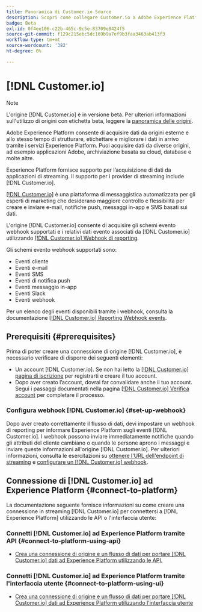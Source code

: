 ```yaml
---
title: Panoramica di Customer.io Source
description: Scopri come collegare Customer.io a Adobe Experience Platform utilizzando le API o l’interfaccia utente sfruttando i webhook
badge: Beta
exl-id: 0f4ee106-c22b-465c-9c5e-83709e8424f5
source-git-commit: f129c215ebc5dc169b9a7ef9b3faa3463ab413f3
workflow-type: tm+mt
source-wordcount: '382'
ht-degree: 0%

---
```


# [!DNL Customer.io]

>[!NOTE]
>
>L&#39;origine [!DNL Customer.io] è in versione beta. Per ulteriori informazioni sull&#39;utilizzo di origini con etichetta beta, leggere la [panoramica delle origini](../../home.md#terms-and-conditions).

Adobe Experience Platform consente di acquisire dati da origini esterne e allo stesso tempo di strutturare, etichettare e migliorare i dati in arrivo tramite i servizi Experience Platform. Puoi acquisire dati da diverse origini, ad esempio applicazioni Adobe, archiviazione basata su cloud, database e molte altre.

Experience Platform fornisce supporto per l’acquisizione di dati da applicazioni di streaming. Il supporto per i provider di streaming include [!DNL Customer.io].

[[!DNL Customer.io]](https://customer.io/) è una piattaforma di messaggistica automatizzata per gli esperti di marketing che desiderano maggiore controllo e flessibilità per creare e inviare e-mail, notifiche push, messaggi in-app e SMS basati sui dati.

L&#39;origine [!DNL Customer.io] consente di acquisire gli schemi evento webhook supportati e i relativi dati evento associati da [!DNL Customer.io] utilizzando [[!DNL Customer.io] Webhook di reporting](https://customer.io/docs/api/webhooks/).

Gli schemi evento webhook supportati sono:

* Eventi cliente
* Eventi e-mail
* Eventi SMS
* Eventi di notifica push
* Eventi messaggio in-app
* Eventi Slack
* Eventi webhook

Per un elenco degli eventi disponibili tramite i webhook, consulta la documentazione [[!DNL Customer.io] Reporting Webhook events](https://customer.io/docs/webhooks/#events).

## Prerequisiti {#prerequisites}

Prima di poter creare una connessione di origine [!DNL Customer.io], è necessario verificare di disporre dei seguenti elementi:

* Un account [!DNL Customer.io]. Se non hai letto la [[!DNL Customer.io] pagina di iscrizione](https://fly.customer.io/signup) per registrarti e creare il tuo account.
* Dopo aver creato l’account, dovrai far convalidare anche il tuo account. Segui i passaggi documentati nella pagina [[!DNL Customer.io] Verifica account](https://customer.io/docs/account-verification/) per completare il processo.

### Configura webhook [!DNL Customer.io] {#set-up-webhook}

Dopo aver creato correttamente il flusso di dati, devi impostare un webhook di reporting per informare Experience Platform sugli eventi [!DNL Customer.io]. I webhook possono inviare immediatamente notifiche quando gli attributi del cliente cambiano o quando le persone aprono i messaggi e inviare queste informazioni all&#39;origine [!DNL Customer.io]. Per ulteriori informazioni, consulta le esercitazioni su [ottenere l&#39;URL dell&#39;endpoint di streaming](../../tutorials/ui/create/marketing-automation/customerio-webhook.md#get-streaming-endpoint) e [configurare un [!DNL Customer.io] webhook](../../tutorials/ui/create/marketing-automation/customerio-webhook.md#set-up-webhook).

## Connessione di [!DNL Customer.io] ad Experience Platform {#connect-to-platform}

La documentazione seguente fornisce informazioni su come creare una connessione in streaming [!DNL Customer.io] per connettersi a [!DNL Experience Platform] utilizzando le API o l&#39;interfaccia utente:

### Connetti [!DNL Customer.io] ad Experience Platform tramite API {#connect-to-platform-using-api}

* [Crea una connessione di origine e un flusso di dati per portare  [!DNL Customer.io]  dati ad Experience Platform utilizzando le API.](../../tutorials/api/create/marketing-automation/customerio-webhook.md)

### Connetti [!DNL Customer.io] ad Experience Platform tramite l&#39;interfaccia utente {#connect-to-platform-using-ui}

* [Crea una connessione di origine e un flusso di dati per portare  [!DNL Customer.io]  dati ad Experience Platform utilizzando l&#39;interfaccia utente](../../tutorials/ui/create/marketing-automation/customerio-webhook.md)
